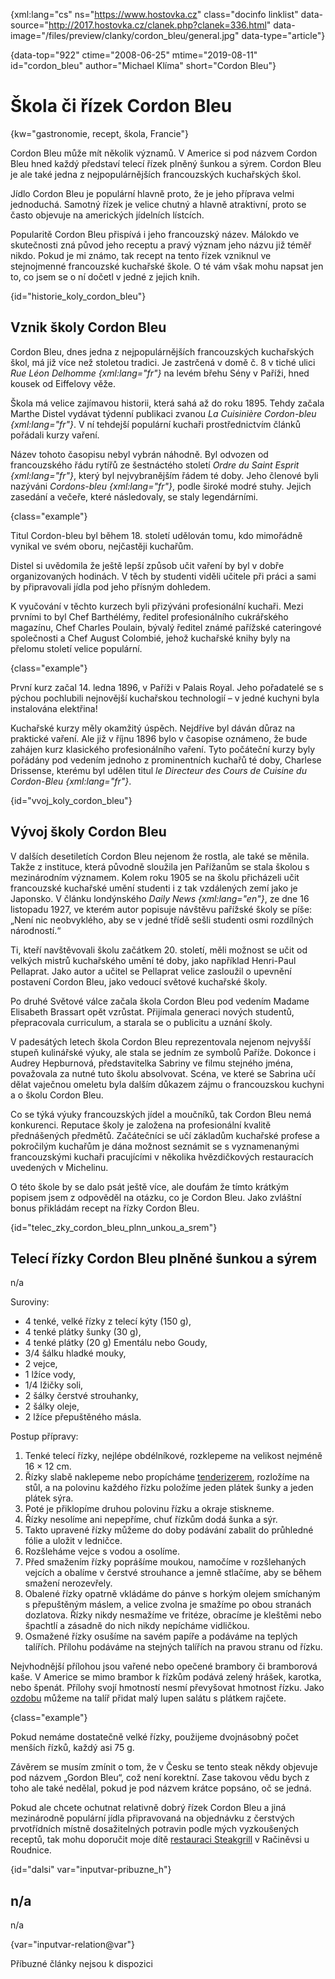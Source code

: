 
{xml:lang="cs" ns="https://www.hostovka.cz" class="docinfo linklist" data-source="http://2017.hostovka.cz/clanek.php?clanek=336.html" data-image="/files/preview/clanky/cordon_bleu/general.jpg" data-type="article"}

{data-top="922" ctime="2008-06-25" mtime="2019-08-11" id="cordon_bleu" author="Michael Klíma" short="Cordon Bleu"}

# Škola či řízek Cordon Bleu

<!-- generated attribute kw by user_updatekw.sh on 2020-07-05, do not edit -->

{kw="gastronomie, recept, škola, Francie"}

Cordon Bleu může mít několik významů. V Americe si pod názvem Cordon Bleu hned každý představí telecí řízek plněný šunkou a sýrem. Cordon Bleu je ale také jedna z nejpopulárnějších francouzských kuchařských škol.

Jídlo Cordon Bleu je populární hlavně proto, že je jeho příprava velmi jednoduchá. Samotný řízek je velice chutný a hlavně atraktivní, proto se často objevuje na amerických jídelních lístcích.

Popularitě Cordon Bleu přispívá i jeho francouzský název. Málokdo ve skutečnosti zná původ jeho receptu a pravý význam jeho názvu již téměř nikdo. Pokud je mi známo, tak recept na tento řízek vzniknul ve stejnojmenné francouzské kuchařské škole. O té vám však mohu napsat jen to, co jsem se o ní dočetl v jedné z jejich knih.

{id="historie\_koly\_cordon_bleu"}

## Vznik školy Cordon Bleu

Cordon Bleu, dnes jedna z nejpopulárnějších francouzských kuchařských škol, má již více než stoletou tradici. Je zastrčená v domě č. 8 v tiché ulici _Rue Léon Delhomme {xml:lang="fr"}_ na levém břehu Sény v Paříži, hned kousek od Eiffelovy věže.

Škola má velice zajímavou historii, která sahá až do roku 1895. Tehdy začala Marthe Distel vydávat týdenní publikaci zvanou _La Cuisinière Cordon-bleu {xml:lang="fr"}_. V ní tehdejší populární kuchaři prostřednictvím článků pořádali kurzy vaření.

Název tohoto časopisu nebyl vybrán náhodně. Byl odvozen od francouzského řádu rytířů ze šestnáctého století _Ordre du Saint Esprit {xml:lang="fr"}_, který byl nejvybranějším řádem té doby. Jeho členové byli nazýváni _Cordons-bleu {xml:lang="fr"}_, podle široké modré stuhy. Jejich zasedání a večeře, které následovaly, se staly legendárními.

{class="example"}

Titul Cordon-bleu byl během 18. století udělován tomu, kdo mimořádně vynikal ve svém oboru, nejčastěji kuchařům.

Distel si uvědomila že ještě lepší způsob učit vaření by byl v dobře organizovaných hodinách. V těch by studenti viděli učitele při práci a sami by připravovali jídla pod jeho přísným dohledem.

K vyučování v těchto kurzech byli přizýváni profesionální kuchaři. Mezi prvními to byl Chef Barthélémy, ředitel profesionálního cukrářského magazínu, Chef Charles Poulain, bývalý ředitel známé pařížské cateringové společnosti a Chef August Colombié, jehož kuchařské knihy byly na přelomu století velice populární.

{class="example"}

První kurz začal 14. ledna 1896, v Paříži v Palais Royal. Jeho pořadatelé se s pýchou pochlubili nejnovější kuchařskou technologií – v jedné kuchyni byla instalována elektřina!

Kuchařské kurzy měly okamžitý úspěch. Nejdříve byl dáván důraz na praktické vaření. Ale již v říjnu 1896 bylo v časopise oznámeno, že bude zahájen kurz klasického profesionálního vaření. Tyto počáteční kurzy byly pořádány pod vedením jednoho z prominentních kuchařů té doby, Charlese Drissense, kterému byl udělen titul _le Directeur des Cours de Cuisine du Cordon-Bleu {xml:lang="fr"}_.

{id="vvoj\_koly\_cordon_bleu"}

## Vývoj školy Cordon Bleu

V dalších desetiletích Cordon Bleu nejenom že rostla, ale také se měnila. Takže z instituce, která původně sloužila jen Pařížanům se stala školou s mezinárodním významem. Kolem roku 1905 se na školu přicházeli učit francouzské kuchařské umění studenti i z tak vzdálených zemí jako je Japonsko. V článku londýnského _Daily News {xml:lang="en"}_, ze dne 16 listopadu 1927, ve kterém autor popisuje návštěvu pařížské školy se píše: „Není nic neobvyklého, aby se v jedné třídě sešli studenti osmi rozdílných národností.“

Ti, kteří navštěvovali školu začátkem 20. století, měli možnost se učit od velkých mistrů kuchařského umění té doby, jako například Henri-Paul Pellaprat. Jako autor a učitel se Pellaprat velice zasloužil o upevnění postavení Cordon Bleu, jako vedoucí světové kuchařské školy.

Po druhé Světové válce začala škola Cordon Bleu pod vedením Madame Elisabeth Brassart opět vzrůstat. Přijímala generaci nových studentů, přepracovala curriculum, a starala se o publicitu a uznání školy.

V padesátých letech škola Cordon Bleu reprezentovala nejenom nejvyšší stupeň kulinářské výuky, ale stala se jedním ze symbolů Paříže. Dokonce i Audrey Hepburnová, představitelka Sabriny ve filmu stejného jména, považovala za nutné tuto školu absolvovat. Scéna, ve které se Sabrina učí dělat vaječnou omeletu byla dalším důkazem zájmu o francouzskou kuchyni a o školu Cordon Bleu.

Co se týká výuky francouzských jídel a moučníků, tak Cordon Bleu nemá konkurenci. Reputace školy je založena na profesionální kvalitě přednášených předmětů. Začátečníci se učí základům kuchařské profese a pokročilým kuchařům je dána možnost seznámit se s vyznamenanými francouzskými kuchaři pracujícími v několika hvězdičkových restauracích uvedených v Michelinu.

O této škole by se dalo psát ještě více, ale doufám že tímto krátkým popisem jsem z odpověděl na otázku, co je Cordon Bleu. Jako zvláštní bonus přikládám recept na řízky Cordon Bleu.

{id="telec\_zky\_cordon\_bleu\_plnn\_unkou\_a_srem"}

## Telecí řízky Cordon Bleu plněné šunkou a sýrem

n/a

Suroviny:

  * 4 tenké, velké řízky z telecí kýty (150 g),
  * 4 tenké plátky šunky (30 g),
  * 4 tenké plátky (20 g) Ementálu nebo Goudy,
  * 3/4 šálku hladké mouky,
  * 2 vejce,
  * 1 lžíce vody,
  * 1/4 lžičky soli,
  * 2 šálky čerstvé strouhanky,
  * 2 šálky oleje,
  * 2 lžíce přepuštěného másla.

Postup přípravy:

  1. Tenké telecí řízky, nejlépe obdélníkové, rozklepeme na velikost nejméně 16 × 12 cm.
  2. Řízky slabě naklepeme nebo propícháme [tenderizerem][1], rozložíme na stůl, a na polovinu každého řízku položíme jeden plátek šunky a jeden plátek sýra.
  3. Poté je přiklopíme druhou polovinu řízku a okraje stiskneme.
  4. Řízky nesolíme ani nepepříme, chuť řízkům dodá šunka a sýr.
  5. Takto upravené řízky můžeme do doby podávání zabalit do průhledné fólie a uložit v ledničce.
  6. Rozšleháme vejce s vodou a osolíme.
  7. Před smažením řízky poprášíme moukou, namočíme v rozšlehaných vejcích a obalíme v čerstvé strouhance a jemně stlačíme, aby se během smažení nerozevřely.
  8. Obalené řízky opatrně vkládáme do pánve s horkým olejem smíchaným s přepuštěným máslem, a velice zvolna je smažíme po obou stranách dozlatova. Řízky nikdy nesmažíme ve fritéze, obracíme je kleštěmi nebo špachtlí a zásadně do nich nikdy nepícháme vidličkou.
  9. Osmažené řízky osušíme na savém papíře a podáváme na teplých talířích. Přílohu podáváme na stejných talířích na pravou stranu od řízku.

Nejvhodnější přílohou jsou vařené nebo opečené brambory či bramborová kaše. V Americe se mimo brambor k řízkům podává zelený hrášek, karotka, nebo špenát. Přílohy svojí hmotností nesmí převyšovat hmotnost řízku. Jako [ozdobu][2] můžeme na talíř přidat malý lupen salátu s plátkem rajčete.

{class="example"}

Pokud nemáme dostatečně velké řízky, použijeme dvojnásobný počet menších řízků, každý asi 75 g.

Závěrem se musím zmínit o tom, že v Česku se tento steak někdy objevuje pod názvem „Gordon Bleu“, což není korektní. Zase takovou vědu bych z toho ale také nedělal, pokud je pod názvem krátce popsáno, oč se jedná.

Pokud ale chcete ochutnat relativně dobrý řízek Cordon Bleu a jiná mezinárodně populární jídla připravovaná na objednávku z čerstvých prvotřídních místně dosažitelných potravin podle mých vyzkoušených receptů, tak mohu doporučit moje dítě [restauraci Steakgrill][3] v Račiněvsi u Roudnice.

{id="dalsi" var="inputvar-pribuzne_h"}

## n/a

n/a

{var="inputvar-relation@var"}

Příbuzné články nejsou k dispozici

 [1]: /tenderizovani
 [2]: /zdobeni
 [3]: https://www.steakgrill.cz

